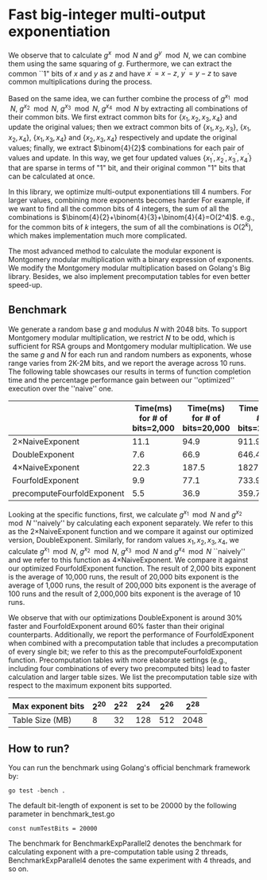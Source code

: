 # Fast big-integer multi-output exponentiation

We observe that to calculate $g^x \mod N$ and $g^y \mod N$, we can combine them using the same squaring of $g$.
Furthermore, we can extract the common ``1" bits of $x$ and $y$ as $z$ and have $x^{\prime}= x-z$, $y^{\prime}= y-z$ to save common multiplications during the process.

Based on the same idea, we can further combine the process of $g^{x_1} \mod N$, $g^{x_2} \mod N$, $g^{x_3} \mod N$, $g^{x_4} \mod N$ by extracting all combinations of their common bits.
We first extract common bits for $\{x_1, x_2, x_3, x_4\}$ and update the original values; then we extract common bits of $\{x_1, x_2, x_3\}$, $\{x_1, x_2, x_4\}$, $\{x_1, x_3, x_4\}$ and $\{x_2, x_3, x_4\}$ respectively and update the original values;
finally, we extract $\binom{4}{2}$ combinations for each pair of values and update.
In this way, we get four updated values $\{x_1^{\prime}, x_2^{\prime}, x_3^{\prime}, x_4^{\prime}\}$ that are sparse in terms of "1" bit, and their original common "1" bits that can be calculated at once. 

In this library, we optimize multi-output exponentiations till 4 numbers. For larger values, combining more exponents becomes harder
For example, if we want to find all the common bits of 4 integers, the sum of all the combinations is $\binom{4}{2}+\binom{4}{3}+\binom{4}{4}=O(2^4)$.
e.g., for the common bits of $k$ integers, the sum of all the combinations is $O(2^k)$, which makes implementation much more complicated.

The most advanced method to calculate the modular exponent is Montgomery modular multiplication with a binary expression of exponents.
We modify the Montgomery modular multiplication based on Golang's Big library.
Besides, we also implement precomputation tables for even better speed-up. 

## Benchmark
We generate a random base $g$ and modulus $N$ with 2048 bits. To support Montgomery modular multiplication, we restrict $N$ to be odd, which is sufficient for RSA groups and Montgomery modular multiplication.
We use the same $g$ and $N$ for each run and random numbers as exponents, whose range varies from 2K-2M bits, and we report the average across 10 runs. 
The following table showcases our results in terms of function completion time and the percentage performance gain between our ''optimized'' execution over the ''naive'' one.

|                            | Time(ms) for # of bits=2,000 | Time(ms) for # of bits=20,000 | Time(ms) for # of bits=200,000 | Time(ms) for # of bits=2,000,000 |
| -------------------------- | ---------------------------- | ----------------------------- | ------------------------------ | -------------------------------- |
| 2×NaiveExponent            | 11.1                         | 94.9                          | 911.9                          | 9443.7                           |
| DoubleExponent             | 7.6                          | 66.9                          | 646.4                          | 6640.3                           |
| 4×NaiveExponent            | 22.3                         | 187.5                         | 1827.6                         | 18830.5                          |
| FourfoldExponent           | 9.9                          | 77.1                          | 733.9                          | 7482.0                           |
| precomputeFourfoldExponent | 5.5                          | 36.9                          | 359.7                          | 3596.5                           |

Looking at the specific functions, first, we calculate $g^{x_1} \mod N$ and $g^{x_2} \mod N$ ''naively'' by calculating each exponent separately. 
We refer to this as the 2×NaiveExponent function and we compare it against our optimized version, DoubleExponent.
Similarly, for random values $x_1,x_2,x_3,x_4$, we calculate $g^{x_1} \mod N$, $g^{x_2} \mod N$, $g^{x_3} \mod N$ and $g^{x_4} \mod N$ ``naively'' and we refer to this function as 4×NaiveExponent. 
We compare it against our optimized FourfoldExponent function.
The result of 2,000 bits exponent is the average of 10,000 runs, the result of 20,000 bits exponent is the average of 1,000 runs,
the result of 200,000 bits exponent is the average of 100 runs and the result of 2,000,000 bits exponent is the average of 10 runs.

We observe that with our optimizations DoubleExponent is around 30% faster and FourfoldExponent around 60% faster than their original counterparts.
Additionally, we report the performance of FourfoldExponent when combined with a precomputation table that includes a precomputation of every single bit; we refer to this as the precomputeFourfoldExponent function.
Precomputation tables with more elaborate settings (e.g., including four combinations of every two precomputed bits) lead to faster calculation and larger table sizes.
We list the precomputation table size with respect to the maximum exponent bits supported.

| Max exponent bits | $2^{20}$ | $2^{22}$ | $2^{24}$ | $2^{26}$ | $2^{28}$ |
| ----------------- | -------- | -------- | -------- | -------- | -------- |
| Table Size (MB)   | 8        | 32       | 128      | 512      | 2048     |

## How to run?
You can run the benchmark using Golang's official benchmark framework by:
```
go test -bench .
```
The default bit-length of exponent is set to be 20000 by the following parameter in benchmark_test.go
```
const numTestBits = 20000
```
The benchmark for BenchmarkExpParallel2 denotes the benchmark for calculating exponent with a pre-computation table using 2 threads, 
BenchmarkExpParallel4 denotes the same experiment with 4 threads, and so on. 
